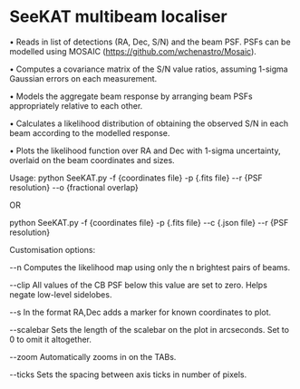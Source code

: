 # SeeKAT multibeam localiser

• Reads in list of detections (RA, Dec, S/N) and the beam PSF. PSFs can be modelled using MOSAIC (https://github.com/wchenastro/Mosaic).

• Computes a covariance matrix of the S/N value ratios, assuming 1-sigma Gaussian errors on each measurement.

• Models the aggregate beam response by arranging beam PSFs appropriately relative to each other.

• Calculates a likelihood distribution of obtaining the observed S/N in each beam according to the modelled response.

• Plots the likelihood function over RA and Dec with 1-sigma uncertainty, overlaid on the beam coordinates and sizes.

Usage: python SeeKAT.py -f {coordinates file} -p {.fits file} --r {PSF resolution} --o {fractional overlap}

OR

python SeeKAT.py -f {coordinates file} -p {.fits file} --c {.json file} --r {PSF resolution}

Customisation options:

--n Computes the likelihood map using only the n brightest pairs of beams.

--clip All values of the CB PSF below this value are set to zero. Helps negate low-level sidelobes.

--s In the format RA,Dec adds a marker for known coordinates to plot.

--scalebar Sets the length of the scalebar on the plot in arcseconds. Set to 0 to omit it altogether.

--zoom Automatically zooms in on the TABs.

--ticks Sets the spacing between axis ticks in number of pixels.
